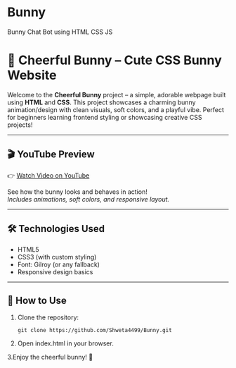 # Bunny
Bunny Chat Bot using HTML CSS JS

# 🐰 Cheerful Bunny – Cute CSS Bunny Website

Welcome to the **Cheerful Bunny** project – a simple, adorable webpage built using **HTML** and **CSS**. This project showcases a charming bunny animation/design with clean visuals, soft colors, and a playful vibe. Perfect for beginners learning frontend styling or showcasing creative CSS projects!

---



## 🎬 YouTube Preview

👉 [Watch Video on YouTube](https://youtu.be/6-IVn2clKtA)

See how the bunny looks and behaves in action!  
*Includes animations, soft colors, and responsive layout.*

---

## 🛠️ Technologies Used

- HTML5
- CSS3 (with custom styling)
- Font: Gilroy (or any fallback)
- Responsive design basics

---

## 🚀 How to Use

1. Clone the repository:
   
   ```git clone https://github.com/Shweta4499/Bunny.git```
2. Open index.html in your browser.

3.Enjoy the cheerful bunny! 🐇

